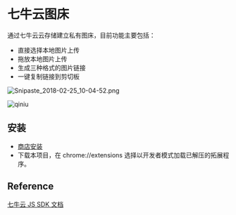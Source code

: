 # 七牛云图床

通过七牛云云存储建立私有图床，目前功能主要包括：
* 直接选择本地图片上传
* 拖放本地图片上传
* 生成三种格式的图片链接
* 一键复制链接到剪切板

![Snipaste_2018-02-25_10-04-52.png](http://ozfo4jjxb.bkt.clouddn.com/Snipaste_2018-02-25_10-04-52.png)

![qiniu](https://user-images.githubusercontent.com/12164075/36637212-0f51287a-1a12-11e8-920a-c45f20cbf2e7.gif)

## 安装
* [商店安装](https://chrome.google.com/webstore/detail/%E4%B8%83%E7%89%9B%E4%BA%91%E5%9B%BE%E5%BA%8A/fmpbbmjlniogoldpglopponaibclkjdg?utm_source=chrome-ntp-icon)
* 下载本项目，在 chrome://extensions 选择以开发者模式加载已解压的拓展程序。

## Reference
[七牛云 JS SDK 文档](https://developer.qiniu.com/kodo/sdk/1283/javascript)
